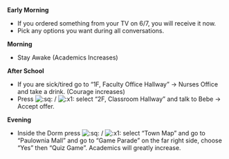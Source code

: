 **Early Morning**

- If you ordered something from your TV on 6/7, you will receive it now.
- Pick any options you want during all conversations.

**Morning**

- Stay Awake (Academics Increases)

**After School**

- If you are sick/tired go to “1F, Faculty Office Hallway” -> Nurses Office and take a drink. (Courage increases)
- Press ![:sq:](/assets/square.png) / ![:x1:](/assets/x1.png) select “2F, Classroom Hallway” and talk to Bebe -> Accept offer.

**Evening**

- Inside the Dorm press ![:sq:](/assets/square.png) / ![:x1:](/assets/x1.png) select “Town Map” and go to “Paulownia Mall” and go to “Game Parade” on the far right side, choose “Yes” then “Quiz Game”. Academics will greatly increase.
